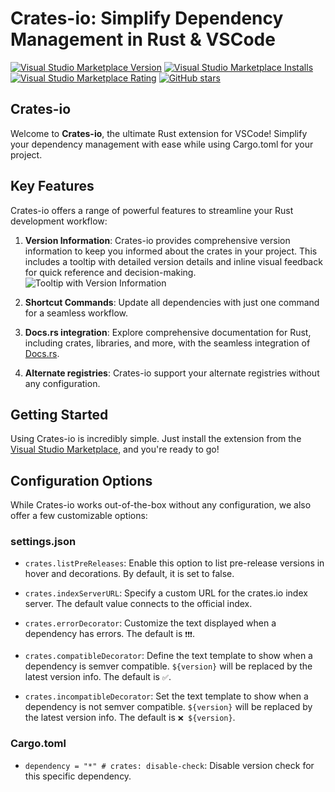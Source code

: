# Crates-io: Simplify Dependency Management in Rust & VSCode

[![Visual Studio Marketplace Version](https://img.shields.io/visual-studio-marketplace/v/BarbossHack.crates-io)](https://img.shields.io/visual-studio-marketplace/v/BarbossHack.crates-io)
[![Visual Studio Marketplace Installs](https://img.shields.io/visual-studio-marketplace/i/BarbossHack.crates-io)](https://img.shields.io/visual-studio-marketplace/i/BarbossHack.crates-io)
[![Visual Studio Marketplace Rating](https://img.shields.io/visual-studio-marketplace/r/BarbossHack.crates-io)](https://img.shields.io/visual-studio-marketplace/r/BarbossHack.crates-io)
[![GitHub stars](https://img.shields.io/github/stars/BarbossHack/crates-io.svg)](https://github.com/BarbossHack/crates-io/stargazers)

## Crates-io

Welcome to **Crates-io**, the ultimate Rust extension for VSCode! Simplify your dependency management with ease while using Cargo.toml for your project.

## Key Features

Crates-io offers a range of powerful features to streamline your Rust development workflow:

1. **Version Information**: Crates-io provides comprehensive version information to keep you informed about the crates in your project. This includes a tooltip with detailed version details and inline visual feedback for quick reference and decision-making.
   ![Tooltip with Version Information](https://github.com/BarbossHack/crates-io/raw/master/screenshots/tooltip.png)

2. **Shortcut Commands**: Update all dependencies with just one command for a seamless workflow.

3. **Docs.rs integration**: Explore comprehensive documentation for Rust, including crates, libraries, and more, with the seamless integration of [Docs.rs](https://docs.rs/).

4. **Alternate registries**: Crates-io support your alternate registries without any configuration.

## Getting Started

Using Crates-io is incredibly simple. Just install the extension from the [Visual Studio Marketplace](https://marketplace.visualstudio.com/items?itemName=BarbossHack.crates-io), and you're ready to go!

## Configuration Options

While Crates-io works out-of-the-box without any configuration, we also offer a few customizable options:

### settings.json

- `crates.listPreReleases`: Enable this option to list pre-release versions in hover and decorations. By default, it is set to false.

- `crates.indexServerURL`: Specify a custom URL for the crates.io index server. The default value connects to the official index.

- `crates.errorDecorator`: Customize the text displayed when a dependency has errors. The default is `❗️❗️❗`.

- `crates.compatibleDecorator`: Define the text template to show when a dependency is semver compatible. `${version}` will be replaced by the latest version info. The default is `✅`.

- `crates.incompatibleDecorator`: Set the text template to show when a dependency is not semver compatible. `${version}` will be replaced by the latest version info. The default is `❌ ${version}`.

### Cargo.toml

- `dependency = "*" # crates: disable-check`: Disable version check for this specific dependency.
